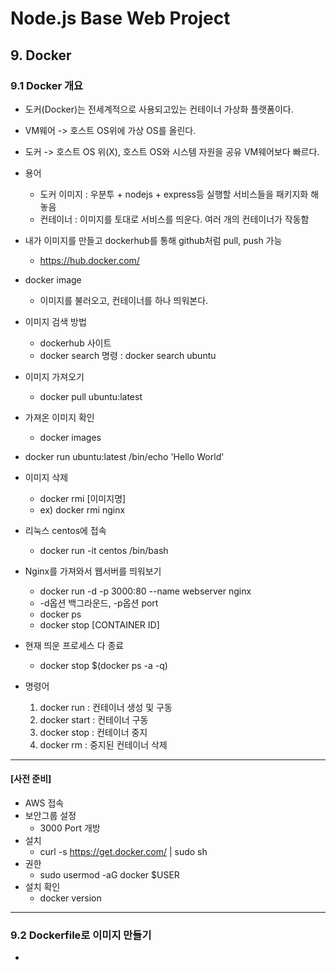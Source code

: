 # Node.js Base Web Project

## 9. Docker

### 9.1 Docker 개요
- 도커(Docker)는 전세계적으로 사용되고있는 컨테이너 가상화 플랫폼이다.
- VM웨어 -> 호스트 OS위에 가상 OS를 올린다.
- 도커 -> 호스트 OS 위(X), 호스트 OS와 시스템 자원을 공유 VM웨어보다 빠르다.

- 용어
    - 도커 이미지 : 우분투 + nodejs + express등 실행할 서비스들을 패키지화 해놓음
    - 컨테이너 : 이미지를 토대로 서비스를 띄운다. 여러 개의 컨테이너가 작동함

- 내가 이미지를 만들고 dockerhub를 통해 github처럼 pull, push 가능
    - https://hub.docker.com/

- docker image
    - 이미지를 불러오고, 컨테이너를 하나 띄워본다.
- 이미지 검색 방법
    - dockerhub 사이트
    - docker search 명령 : docker search ubuntu
- 이미지 가져오기
    - docker pull ubuntu:latest
- 가져온 이미지 확인
    - docker images
- docker run ubuntu:latest /bin/echo 'Hello World'
- 이미지 삭제
    - docker rmi [이미지명]
    - ex) docker rmi nginx

- 리눅스 centos에 접속
    - docker run -it centos /bin/bash

- Nginx를 가져와서 웹서버를 띄워보기
    - docker run -d -p 3000:80 --name webserver nginx
    - -d옵션 백그라운드, -p옵션 port
    - docker ps
    - docker stop [CONTAINER ID]
- 현재 띄운 프로세스 다 종료
    - docker stop $(docker ps -a -q)

- 명령어
    1. docker run : 컨테이너 생성 및 구동
    2. docker start : 컨테이너 구동
    3. docker stop : 컨테이너 중지
    4. docker rm : 중지된 컨테이너 삭제
---
#### [사전 준비]
- AWS 접속
- 보안그룹 설정
    - 3000 Port 개방
- 설치
    - curl -s https://get.docker.com/ | sudo sh
- 권한
    - sudo usermod -aG docker $USER
- 설치 확인
    - docker version
---

### 9.2 Dockerfile로 이미지 만들기
- 